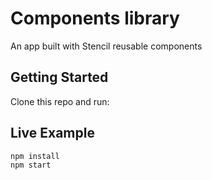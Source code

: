 # Components library

An app built with Stencil reusable components

## Getting Started

Clone this repo and run:

## Live Example

```bash
npm install
npm start
```

